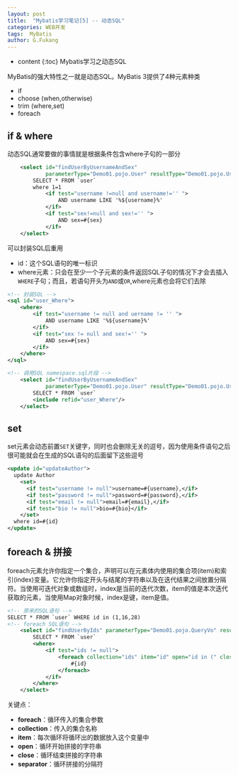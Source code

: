 ```yaml
---
layout: post
title:  "Mybatis学习笔记[5] -- 动态SQL"
categories: WEB开发
tags:  MyBatis 
author: G.Fukang
---
```

* content
{:toc}
Mybatis学习之动态SQL

MyBatis的强大特性之一就是动态SQL。MyBatis 3提供了4种元素种类

- if
- choose (when,otherwise)
- trim (where,set)
- foreach

## if & where

动态SQL通常要做的事情就是根据条件包含where子句的一部分

```xml
    <select id="findUserByUsernameAndSex" 
            parameterType="Demo01.pojo.User" resultType="Demo01.pojo.User">
        SELECT * FROM `user`
        where 1=1
            <if test="username !=null and username!='' ">
                AND username LIKE '%${username}%'
            </if>
            <if test="sex!=null and sex!='' ">
                AND sex=#{sex}
            </if>
    </select>
```

可以封装SQL后重用

- id：这个SQL语句的唯一标识
- where元素：只会在至少一个子元素的条件返回SQL子句的情况下才会去插入`WHERE`子句；而且，若语句开头为`AND`或`OR`,where元素也会将它们去除

```xml
<!-- 封装SQL -->
<sql id="user_Where">
    <where>
        <if test="username != null and uername != '' ">
            AND username LIKE '%${username}%'
        </if>
        <if test="sex != null and sex!='' ">
            AND sex=#{sex}
        </if>
    </where>
</sql>

<!-- 调用SQL namespace.sql片段 -->
    <select id="findUserByUsernameAndSex" 
            parameterType="Demo01.pojo.User" resultType="Demo01.pojo.User">
        SELECT * FROM `user`
        <include refid="user_Where"/>
    </select>
```

## set

set元素会动态前置`SET`关键字，同时也会删除无关的逗号，因为使用条件语句之后很可能就会在生成的SQL语句的后面留下这些逗号

```xml
<update id="updateAuthor">
  update Author
    <set>
      <if test="username != null">username=#{username},</if>
      <if test="password != null">password=#{password},</if>
      <if test="email != null">email=#{email},</if>
      <if test="bio != null">bio=#{bio}</if>
    </set>
  where id=#{id}
</update>
```

## foreach & 拼接

foreach元素允许你指定一个集合，声明可以在元素体内使用的集合项(item)和索引(index)变量。它允许你指定开头与结尾的字符串以及在迭代结果之间放置分隔符。当使用可迭代对象或数组时，index是当前的迭代次数，item的值是本次迭代获取的元素，当使用Map对象时候，index是键，item是值。

```xml
<!-- 原来的SQL语句 -->
SELECT * FROM `user` WHERE id in (1,16,28)
<!-- foreach SQL语句 -->
    <select id="findUserByIds" parameterType="Demo01.pojo.QueryVo" resultType="Demo01.pojo.User">
        SELECT * FROM `user`
        <where>
            <if test="ids != null">
                <foreach collection="ids" item="id" open="id in (" close=")" separator=",">
                    #{id}
                </foreach>
            </if>
        </where>
    </select>
```

关键点：

- **foreach**：循环传入的集合参数
- **collection**：传入的集合名称
- **item**：每次循环将循环出的数据放入这个变量中
- **open**：循环开始拼接的字符串
- **close**：循环结束拼接的字符串
- **separator**：循环拼接的分隔符



